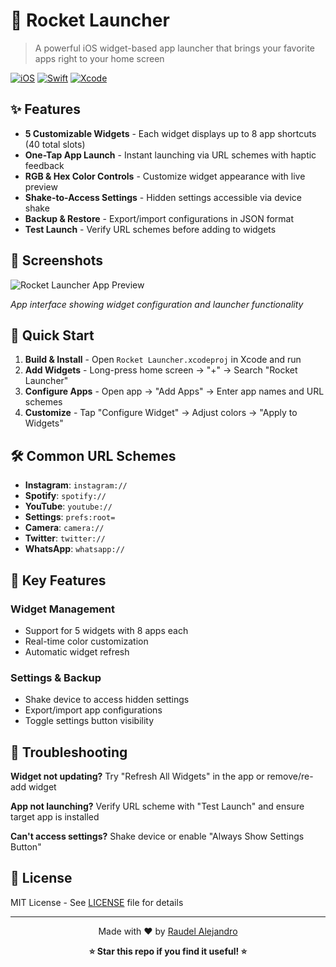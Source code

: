 # 🚀 Rocket Launcher

> A powerful iOS widget-based app launcher that brings your favorite apps right to your home screen

[![iOS](https://img.shields.io/badge/iOS-15.0+-blue.svg)](https://developer.apple.com/ios/)
[![Swift](https://img.shields.io/badge/Swift-5.0+-orange.svg)](https://swift.org/)
[![Xcode](https://img.shields.io/badge/Xcode-15.0+-blue.svg)](https://developer.apple.com/xcode/)

## ✨ Features

- **5 Customizable Widgets** - Each widget displays up to 8 app shortcuts (40 total slots)
- **One-Tap App Launch** - Instant launching via URL schemes with haptic feedback
- **RGB & Hex Color Controls** - Customize widget appearance with live preview
- **Shake-to-Access Settings** - Hidden settings accessible via device shake
- **Backup & Restore** - Export/import configurations in JSON format
- **Test Launch** - Verify URL schemes before adding to widgets

## 📱 Screenshots

![Rocket Launcher App Preview](https://drive.google.com/uc?id=12dK6583ZFMGWuOswm4lsreXhpXHnrxXY)

*App interface showing widget configuration and launcher functionality*

## 🚀 Quick Start

1. **Build & Install** - Open `Rocket Launcher.xcodeproj` in Xcode and run
2. **Add Widgets** - Long-press home screen → "+" → Search "Rocket Launcher"
3. **Configure Apps** - Open app → "Add Apps" → Enter app names and URL schemes
4. **Customize** - Tap "Configure Widget" → Adjust colors → "Apply to Widgets"

## 🛠️ Common URL Schemes

- **Instagram**: `instagram://`
- **Spotify**: `spotify://`
- **YouTube**: `youtube://`
- **Settings**: `prefs:root=`
- **Camera**: `camera://`
- **Twitter**: `twitter://`
- **WhatsApp**: `whatsapp://`

## 🔧 Key Features

### Widget Management
- Support for 5 widgets with 8 apps each
- Real-time color customization
- Automatic widget refresh

### Settings & Backup
- Shake device to access hidden settings
- Export/import app configurations
- Toggle settings button visibility

## 🐛 Troubleshooting

**Widget not updating?** Try "Refresh All Widgets" in the app or remove/re-add widget

**App not launching?** Verify URL scheme with "Test Launch" and ensure target app is installed

**Can't access settings?** Shake device or enable "Always Show Settings Button"

## 📝 License

MIT License - See [LICENSE](LICENSE) file for details

---

<div align="center">

Made with ❤️ by [Raudel Alejandro](https://github.com/r0bledas)

**⭐ Star this repo if you find it useful! ⭐**

</div>

